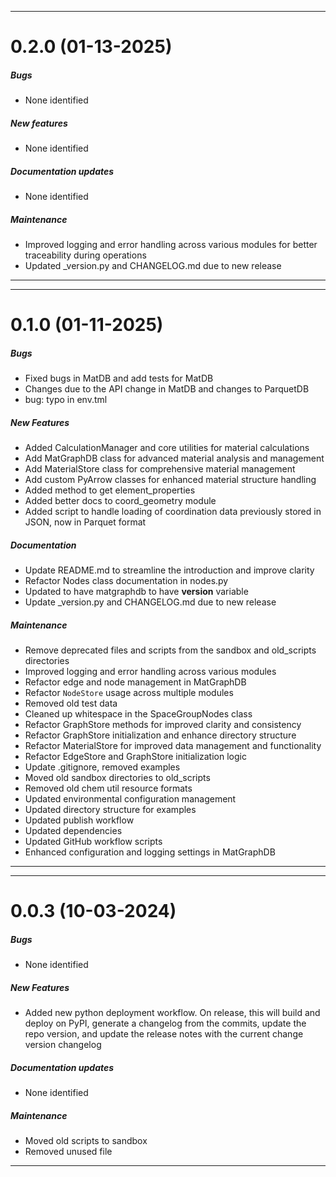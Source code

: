 
___

# 0.2.0 (01-13-2025)

##### Bugs
- None identified
##### New features
- None identified
##### Documentation updates
- None identified
##### Maintenance
- Improved logging and error handling across various modules for better traceability during operations
- Updated _version.py and CHANGELOG.md due to new release

___

___

# 0.1.0 (01-11-2025)

##### Bugs
- Fixed bugs in MatDB and add tests for MatDB
- Changes due to the API change in MatDB and changes to ParquetDB
- bug: typo in env.tml

##### New Features
- Added CalculationManager and core utilities for material calculations
- Add MatGraphDB class for advanced material analysis and management
- Add MaterialStore class for comprehensive material management
- Add custom PyArrow classes for enhanced material structure handling
- Added method to get element_properties
- Added better docs to coord_geometry module
- Added script to handle loading of coordination data previously stored in JSON, now in Parquet format

##### Documentation
- Update README.md to streamline the introduction and improve clarity
- Refactor Nodes class documentation in nodes.py
- Updated to have matgraphdb to have __version__ variable
- Update _version.py and CHANGELOG.md due to new release

##### Maintenance
- Remove deprecated files and scripts from the sandbox and old_scripts directories
- Improved logging and error handling across various modules
- Refactor edge and node management in MatGraphDB
- Refactor `NodeStore` usage across multiple modules
- Removed old test data
- Cleaned up whitespace in the SpaceGroupNodes class
- Refactor GraphStore methods for improved clarity and consistency
- Refactor GraphStore initialization and enhance directory structure
- Refactor MaterialStore for improved data management and functionality
- Refactor EdgeStore and GraphStore initialization logic
- Update .gitignore, removed examples
- Moved old sandbox directories to old_scripts
- Removed old chem util resource formats
- Updated environmental configuration management 
- Updated directory structure for examples
- Updated publish workflow
- Updated dependencies
- Updated GitHub workflow scripts
- Enhanced configuration and logging settings in MatGraphDB

___

___

# 0.0.3 (10-03-2024)

##### Bugs
- None identified
##### New Features
- Added new python deployment workflow. On release, this will build and deploy on PyPI, generate a changelog from the commits, update the repo version, and update the release notes with the current change version changelog
##### Documentation updates
- None identified
##### Maintenance
- Moved old scripts to sandbox
- Removed unused file

___
